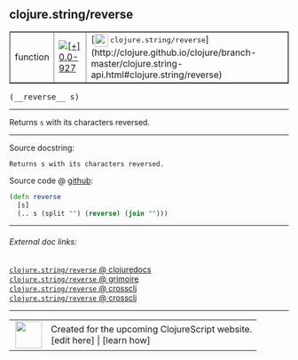 ## clojure.string/reverse



 <table border="1">
<tr>
<td>function</td>
<td><a href="https://github.com/cljsinfo/cljs-api-docs/tree/0.0-927"><img valign="middle" alt="[+] 0.0-927" title="Added in 0.0-927" src="https://img.shields.io/badge/+-0.0--927-lightgrey.svg"></a> </td>
<td>
[<img height="24px" valign="middle" src="http://i.imgur.com/1GjPKvB.png"> <samp>clojure.string/reverse</samp>](http://clojure.github.io/clojure/branch-master/clojure.string-api.html#clojure.string/reverse)
</td>
</tr>
</table>


 <samp>
(__reverse__ s)<br>
</samp>

---

Returns `s` with its characters reversed.

---




Source docstring:

```
Returns s with its characters reversed.
```


Source code @ [github](https://github.com/clojure/clojurescript/blob/r2199/src/cljs/clojure/string.cljs#L18-L21):

```clj
(defn reverse
  [s]
  (.. s (split "") (reverse) (join "")))
```

<!--
Repo - tag - source tree - lines:

 <pre>
clojurescript @ r2199
└── src
    └── cljs
        └── clojure
            └── <ins>[string.cljs:18-21](https://github.com/clojure/clojurescript/blob/r2199/src/cljs/clojure/string.cljs#L18-L21)</ins>
</pre>

-->

---



###### External doc links:

[`clojure.string/reverse` @ clojuredocs](http://clojuredocs.org/clojure.string/reverse)<br>
[`clojure.string/reverse` @ grimoire](http://conj.io/store/v1/org.clojure/clojure/1.7.0-beta3/clj/clojure.string/reverse/)<br>
[`clojure.string/reverse` @ crossclj](http://crossclj.info/fun/clojure.string/reverse.html)<br>
[`clojure.string/reverse` @ crossclj](http://crossclj.info/fun/clojure.string.cljs/reverse.html)<br>

---

 <table>
<tr><td>
<img valign="middle" align="right" width="48px" src="http://i.imgur.com/Hi20huC.png">
</td><td>
Created for the upcoming ClojureScript website.<br>
[edit here] | [learn how]
</td></tr></table>

[edit here]:https://github.com/cljsinfo/cljs-api-docs/blob/master/cljsdoc/clojure.string_reverse.cljsdoc
[learn how]:https://github.com/cljsinfo/cljs-api-docs/wiki/cljsdoc-files

<!--

This information was too distracting to show to readers, but I'll leave it
commented here since it is helpful to:

- pretty-print the data used to generate this document
- and show how to retrieve that data



The API data for this symbol:

```clj
{:description "Returns `s` with its characters reversed.",
 :ns "clojure.string",
 :name "reverse",
 :signature ["[s]"],
 :history [["+" "0.0-927"]],
 :type "function",
 :full-name-encode "clojure.string_reverse",
 :source {:code "(defn reverse\n  [s]\n  (.. s (split \"\") (reverse) (join \"\")))",
          :title "Source code",
          :repo "clojurescript",
          :tag "r2199",
          :filename "src/cljs/clojure/string.cljs",
          :lines [18 21]},
 :full-name "clojure.string/reverse",
 :clj-symbol "clojure.string/reverse",
 :docstring "Returns s with its characters reversed."}

```

Retrieve the API data for this symbol:

```clj
;; from Clojure REPL
(require '[clojure.edn :as edn])
(-> (slurp "https://raw.githubusercontent.com/cljsinfo/cljs-api-docs/catalog/cljs-api.edn")
    (edn/read-string)
    (get-in [:symbols "clojure.string/reverse"]))
```

-->
